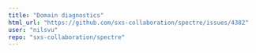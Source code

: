 ```yaml
---
title: "Domain diagnostics"
html_url: "https://github.com/sxs-collaboration/spectre/issues/4382"
user: "nilsvu"
repo: "sxs-collaboration/spectre"
---
```


